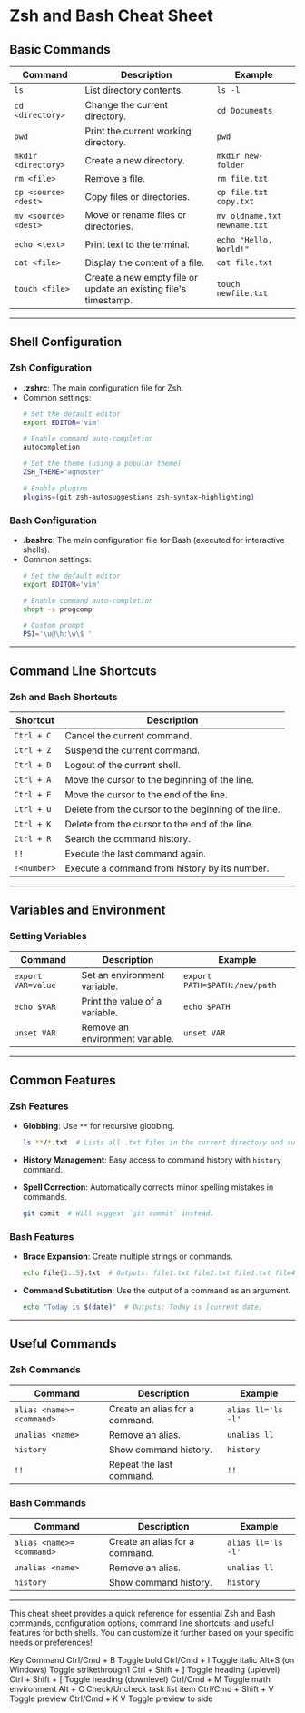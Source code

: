 # Zsh and Bash Cheat Sheet

## Basic Commands

| Command                  | Description                                         | Example                           |
|--------------------------|-----------------------------------------------------|-----------------------------------|
| `ls`                     | List directory contents.                            | `ls -l`                           |
| `cd <directory>`         | Change the current directory.                       | `cd Documents`                    |
| `pwd`                    | Print the current working directory.                | `pwd`                             |
| `mkdir <directory>`      | Create a new directory.                            | `mkdir new-folder`                |
| `rm <file>`              | Remove a file.                                    | `rm file.txt`                     |
| `cp <source> <dest>`     | Copy files or directories.                         | `cp file.txt copy.txt`            |
| `mv <source> <dest>`     | Move or rename files or directories.               | `mv oldname.txt newname.txt`      |
| `echo <text>`            | Print text to the terminal.                        | `echo "Hello, World!"`           |
| `cat <file>`             | Display the content of a file.                     | `cat file.txt`                    |
| `touch <file>`           | Create a new empty file or update an existing file's timestamp. | `touch newfile.txt` |

* * *

## Shell Configuration

### Zsh Configuration

- **.zshrc**: The main configuration file for Zsh.
- Common settings:
    ```bash
    # Set the default editor
    export EDITOR='vim'

    # Enable command auto-completion
    autocompletion

    # Set the theme (using a popular theme)
    ZSH_THEME="agnoster"

    # Enable plugins
    plugins=(git zsh-autosuggestions zsh-syntax-highlighting)
    ```

### Bash Configuration

- **.bashrc**: The main configuration file for Bash (executed for interactive shells).
- Common settings:
    ```bash
    # Set the default editor
    export EDITOR='vim'

    # Enable command auto-completion
    shopt -s progcomp

    # Custom prompt
    PS1='\u@\h:\w\$ '
    ```

* * *

## Command Line Shortcuts

### Zsh and Bash Shortcuts

| Shortcut            | Description                                         |
|---------------------|-----------------------------------------------------|
| `Ctrl + C`          | Cancel the current command.                         |
| `Ctrl + Z`          | Suspend the current command.                        |
| `Ctrl + D`          | Logout of the current shell.                        |
| `Ctrl + A`          | Move the cursor to the beginning of the line.      |
| `Ctrl + E`          | Move the cursor to the end of the line.            |
| `Ctrl + U`          | Delete from the cursor to the beginning of the line. |
| `Ctrl + K`          | Delete from the cursor to the end of the line.     |
| `Ctrl + R`          | Search the command history.                         |
| `!!`                 | Execute the last command again.                     |
| `!<number>`         | Execute a command from history by its number.      |

* * *

## Variables and Environment

### Setting Variables

| Command                  | Description                                         | Example                           |
|--------------------------|-----------------------------------------------------|-----------------------------------|
| `export VAR=value`       | Set an environment variable.                        | `export PATH=$PATH:/new/path`    |
| `echo $VAR`              | Print the value of a variable.                     | `echo $PATH`                      |
| `unset VAR`              | Remove an environment variable.                    | `unset VAR`                       |

* * *

## Common Features

### Zsh Features

- **Globbing**: Use `**` for recursive globbing.
    ```bash
    ls **/*.txt  # Lists all .txt files in the current directory and subdirectories.
    ```

- **History Management**: Easy access to command history with `history` command.

- **Spell Correction**: Automatically corrects minor spelling mistakes in commands.
    ```bash
    git comit  # Will suggest `git commit` instead.
    ```

### Bash Features

- **Brace Expansion**: Create multiple strings or commands.
    ```bash
    echo file{1..5}.txt  # Outputs: file1.txt file2.txt file3.txt file4.txt file5.txt
    ```

- **Command Substitution**: Use the output of a command as an argument.
    ```bash
    echo "Today is $(date)"  # Outputs: Today is [current date]
    ```

* * *

## Useful Commands

### Zsh Commands

| Command                     | Description                                         | Example                           |
|-----------------------------|-----------------------------------------------------|-----------------------------------|
| `alias <name>=<command>`    | Create an alias for a command.                     | `alias ll='ls -l'`               |
| `unalias <name>`            | Remove an alias.                                   | `unalias ll`                      |
| `history`                   | Show command history.                              | `history`                         |
| `!!`                        | Repeat the last command.                            | `!!`                              |

### Bash Commands

| Command                     | Description                                         | Example                           |
|-----------------------------|-----------------------------------------------------|-----------------------------------|
| `alias <name>=<command>`    | Create an alias for a command.                     | `alias ll='ls -l'`               |
| `unalias <name>`            | Remove an alias.                                   | `unalias ll`                      |
| `history`                   | Show command history.                              | `history`                         |

---

This cheat sheet provides a quick reference for essential Zsh and Bash commands, configuration options, command line shortcuts, and useful features for both shells. You can customize it further based on your specific needs or preferences!


Key Command
Ctrl/Cmd + B Toggle bold
Ctrl/Cmd + I Toggle italic
Alt+S (on Windows) Toggle strikethrough1
Ctrl + Shift + ] Toggle heading (uplevel)
Ctrl + Shift + [ Toggle heading (downlevel)
Ctrl/Cmd + M Toggle math environment
Alt + C Check/Uncheck task list item
Ctrl/Cmd + Shift + V Toggle preview
Ctrl/Cmd + K V Toggle preview to side